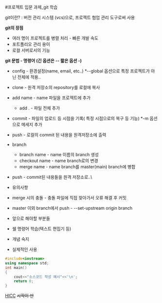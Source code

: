 #프로젝트 입문 과제_git 학습 

git이란? : 버전 관리 시스템 (vcs)으로, 프로젝트 협업 관리 도구로써 사용

**git의 장점**
 * 여러 명이 프로젝트를 병렬 처리 - 빠른 개발 속도
 * 포트폴리오 관리 용이
 * 로컬 서버로서의 기능
 

**git 문법 - 명령어 (긴 옵션은 -- 짧은 옵션 -)**
 * config - 환경설정(name, email, etc..)
   *--global 옵션으로 특정 프로젝트가 아닌 전체에 적용..
 * clone - 원격 저장소의 repository를 로컬에 복사
 * add name - name 파일을 프로젝트에 추가
   * add . - 파일 전체 추가
 * commit  - 파일의 업로드 등 시점을 기록( 특정 시점으로의 복구 등 기능)
   *-m 옵션으로 메세지 추가
 * push - 로컬의 commit 된 내용을 원격저장소에 출력
 * branch
   * branch name - name 이름의 branch 생성
   * checkout name - name branch로의 변경
   * merge name - name branch를 master(main) branch에 병합
 * push - commit된 내용들을 원격 저장소로..\

* 유의사항
 * merge 시의 충돌 - 충돌 파일에 직접 찾아가서 오류 해결 후 커밋
 * master 이외 branch에서 push - --set-upstream origin branch

* 앞으로 해야할 부분들 
 * 쉘 명령어 학습(텍스트 편집기 등)
 * 개념 숙지
 * 실제적인 사용

~~~C++
#include<iostream>
using namespace std;
int main()
{
	cout<<"소스코드 작성 예시"<<'\n';
	return 0;
}
~~~
[HICC](https://github.com/HICC-Introduction)
~~시작이 반~~





	